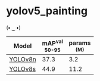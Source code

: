 # yolov5_painting
(◐‿◑)

| Model                                                                                | mAP<sup>val<br>50-95 | params<br><sup>(M) |
| ------------------------------------------------------------------------------------ | -------------------- | ------------------ |
| [YOLOv8n](https://github.com/ultralytics/assets/releases/download/v0.0.0/yolov8n.pt) | 37.3                 | 3.2                |
| [YOLOv8s](https://github.com/ultralytics/assets/releases/download/v0.0.0/yolov8s.pt) | 44.9                 | 11.2               |
